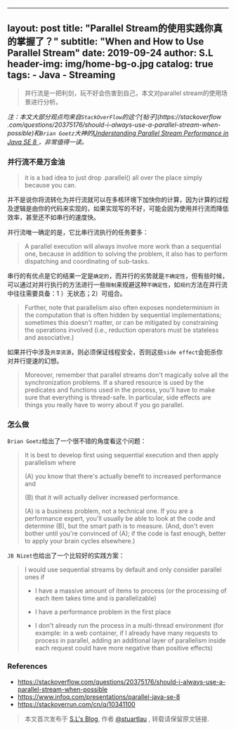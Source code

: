 
---
layout:     post
title:      "Parallel Stream的使用实践你真的掌握了？"
subtitle:   "When and How to Use Parallel Stream"
date:       2019-09-24
author:     S.L
header-img: img/home-bg-o.jpg
catalog: true
tags:
    - Java
    - Streaming
---
   
> 并行流是一把利剑，玩不好会伤害到自己，本文对parallel stream的使用场景进行分析。

*注：本文大部分观点均来自`StackOverFlow`的这个[帖子](https://stackoverflow
.com/questions/20375176/should-i-always-use-a-parallel-stream-when-possible)和`Brian Goetz`大神的[Understanding Parallel Stream Performance in Java SE 8
](https://www.infoq.com/presentations/parallel-java-se-8/)，非常值得一读。*

### 并行流不是万金油
> it is a bad idea to just drop .parallel() all over the place simply because you can.

并不是说你将流转化为并行流就可以在多核环境下加快你的计算，因为计算的过程及逻辑是由你的代码来实现的，如果实现写的不好，可能会因为使用并行流而降低效率，甚至还不如串行的速度快。

并行流唯一确定的是，它比串行流执行的任务要多：
> A parallel execution will always involve more work than a sequential one, because in addition to solving the problem, it also has to perform dispatching and coordinating of sub-tasks.


串行的有优点是它的结果一定是`确定的`，而并行的劣势就是`不确定性`，但有些时候，可以通过对并行执行的方法进行一些`限制`来规避这种`不确定性`，如`规约`方法在并行流中往往需要具备：1
）无状态；2）可组合。
> Further, note that parallelism also often exposes nondeterminism in the computation that is often hidden by sequential implementations; sometimes this doesn't matter, or can be mitigated by constraining the operations involved (i.e., reduction operators must be stateless and associative.)
  

如果并行中涉及`共享资源`，则必须保证线程安全，否则这些`side effect`会扼杀你对并行提速的幻想。
> Moreover, remember that parallel streams don't magically solve all the synchronization problems.
 If a shared resource is used by the predicates and functions used in the process, 
 you'll have to make sure that everything is thread-safe. In particular, side effects are things you really have to worry about if you go parallel.


### 怎么做
`Brian Goetz`给出了一个很不错的角度看这个问题：
> It is best to develop first using sequential execution and then apply parallelism where
> 
> (A) you know that there's actually benefit to increased performance and
> 
> (B) that it will actually deliver increased performance. 
>
> (A) is a business problem, not a technical one. 
> If you are a performance expert, you'll usually be able to look at the code and determine (B), 
> but the smart path is to measure. (And, don't even bother until you're convinced of (A); if the 
code is fast enough, better to apply your brain cycles elsewhere.)

`JB Nizet`也给出了一个比较好的实践方案：
>  I would use sequential streams by default and only consider parallel ones if
>  
>  - I have a massive amount of items to process (or the processing of each item takes time and is 
parallelizable)
>  
>  - I have a performance problem in the first place
>  
>  - I don't already run the process in a multi-thread environment (for example: in a web 
container, if I already have many requests to process in parallel, adding an additional layer of parallelism inside each request could have more negative than positive effects)

### References
- https://stackoverflow.com/questions/20375176/should-i-always-use-a-parallel-stream-when-possible
- https://www.infoq.com/presentations/parallel-java-se-8
- https://stackoverrun.com/cn/q/10341100

> 本文首次发布于 [S.L's Blog](http://elsef.com), 作者 [@stuartlau](http://github.com/stuartlau) ,
转载请保留原文链接.
